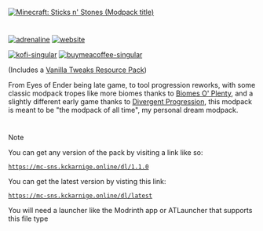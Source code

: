 [![Minecraft: Sticks n' Stones (Modpack title)](https://mc-sns.github.io/res/modpack_title_4k.png)](https://mc-sns.github.io/)

#

[![adrenaline](https://cdn.jsdelivr.net/npm/@intergrav/devins-badges@3/assets/cozy/built-with/adrenaline_64h.png)](https://modrinth.com/modpack/adrenaline) [![website](https://cdn.jsdelivr.net/npm/@intergrav/devins-badges@3/assets/cozy/documentation/website_64h.png)](https://mc-sns.github.io/)

[![kofi-singular](https://cdn.jsdelivr.net/npm/@intergrav/devins-badges@3/assets/cozy/donate/kofi-singular_64h.png)](https://ko-fi.com/kckarnige) [![buymeacoffee-singular](https://cdn.jsdelivr.net/npm/@intergrav/devins-badges@3/assets/cozy/donate/buymeacoffee-singular_64h.png)](https://www.buymeacoffee.com/kckarnige)

(Includes a [Vanilla Tweaks Resource Pack](https://vanillatweaks.net/share#FzZIiJ))

From Eyes of Ender being late game, to tool progression reworks, with some classic modpack tropes like more biomes thanks to [Biomes O' Plenty](https://modrinth.com/mod/biomes-o-plenty), and a slightly different early game thanks to [Divergent Progression](https://modrinth.com/mod/divergent-progression), this modpack is meant to be "the modpack of all time", my personal dream modpack.

#

> [!NOTE]
> You can get any version of the pack by visiting a link like so:
> 
> [`https://mc-sns.kckarnige.online/dl/1.1.0`](https://mc-sns.github.io/dl/1.1.0)
> 
> You can get the latest version by visting this link:
> 
> [`https://mc-sns.kckarnige.online/dl/latest`](https://mc-sns.github.io/dl/latest)
> 
> You will need a launcher like the Modrinth app or ATLauncher that supports this file type
